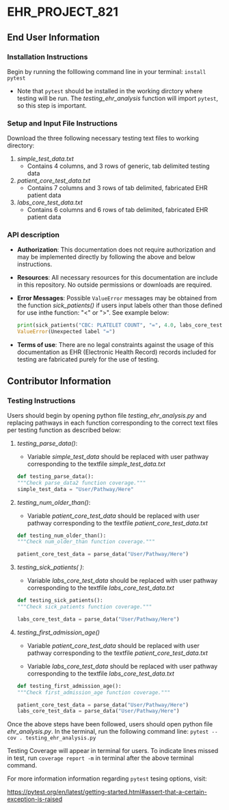 # EHR_PROJECT_821
 ## End User Information
   ### Installation Instructions
   Begin by running the folllowing command line in your terminal:
         `install pytest`
   * Note that `pytest` should be installed in the working dirctory where testing will be run. The *testing_ehr_analysis* function will import `pytest`, so this step is important.
   
   ### Setup and Input File Instructions
   Download the three following necessary testing text files to working directory:
   1. *simple_test_data.txt*
      * Contains 4 columns, and 3 rows of generic, tab delimited testing data
   2. *patient_core_test_data.txt*
         * Contains 7 columns and 3 rows of tab delimited, fabricated EHR patient data
   3. *labs_core_test_data.txt*
      * Contains 6 columns and 6 rows of tab delimited, fabricated EHR patient data
   
   
   ### API description
   * **Authorization**: This documentation does not require authorization and may be implemented directly by following the above and below instructions.
   * **Resources**: All necessary resources for this documentation are include in this repository. No outside permissions or downloads are required.
   * **Error Messages**: Possible `ValueError` messages may be obtained from the function *sick_patients()* if users input labels other than those defined for use inthe function: "<" or ">". See example below:

      ```python
      print(sick_patients("CBC: PLATELET COUNT", "=", 4.0, labs_core_testing_data))
      ValueError(Unexpected label "=")
      ```
   * **Terms of use**: There are no legal constraints against the usage of this documentation as EHR (Electronic Health Record) records included for testing are fabricated purely for the use of testing.



## Contributor Information
   ### Testing Instructions
   Users should begin by opening python file *testing_ehr_analysis.py* and replacing pathways in each function corresponding to the correct text files per testing function as described below:
   1. *testing_parse_data()*:
      * Variable *simple_test_data* should be replaced with user pathway corresponding to the textfile *simple_test_data.txt*

      ```python
      def testing_parse_data():
      """Check parse_data2 function coverage."""
      simple_test_data = "User/Pathway/Here"
      ```

   2. *testing_num_older_than()*:
      * Variable *patient_core_test_data* should be replaced with user pathway corresponding to the textfile *patient_core_test_data.txt*
      ```python
      def testing_num_older_than():
      """Check num_older_than function coverage."""

      patient_core_test_data = parse_data("User/Pathway/Here")
      ```
   3. *testing_sick_patients( )*:
      * Variable *labs_core_test_data* should be replaced with user pathway corresponding to the textfile *labs_core_test_data.txt*

      ```python
      def testing_sick_patients():
      """Check sick_patients function coverage."""

      labs_core_test_data = parse_data("User/Pathway/Here")
      ```
   4. *testing_first_admission_age()*
      * Variable *patient_core_test_data* should be replaced with user pathway corresponding to the textfile *patient_core_test_data.txt*

      * Variable *labs_core_test_data* should be replaced with user pathway corresponding to the textfile *labs_core_test_data.txt*

      ```python
      def testing_first_admission_age():
      """Check first_admission_age function coverage."""

      patient_core_test_data = parse_data("User/Pathway/Here")
      labs_core_test_data = parse_data("User/Pathway/Here")
      ```

Once the above steps have been followed, users should open python file *ehr_analysis.py*. In the terminal, run the following command line:
   `pytest --cov . testing_ehr_analysis.py`

Testing Coverage will appear in terminal for users. To indicate lines missed in test, run `coverage report -m` in terminal after the above terminal command.

For more information information regarding `pytest` tesing options, visit:

https://pytest.org/en/latest/getting-started.html#assert-that-a-certain-exception-is-raised
